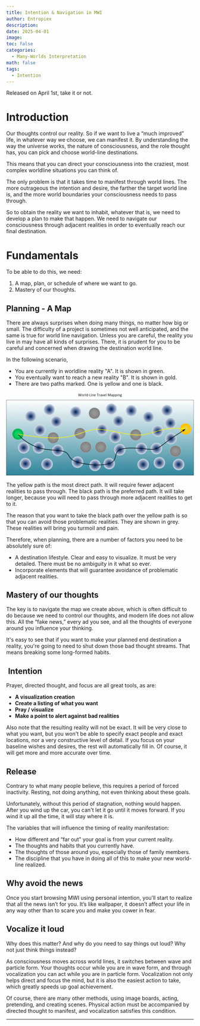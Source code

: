```yaml
---
title: Intention & Navigation in MWI
author: Entropiex
description: 
date: 2025-04-01
image: 
toc: false
categories:
  - Many-Worlds Interpretation
math: false
tags:
  - Intention
---
```

Released on April 1st, take it or not.

# Introduction 

Our thoughts control our reality. So if we want to live a “much improved” life, in whatever way we choose, we can manifest it. By understanding the way the universe works, the nature of consciousness, and the role thought has, you can pick and choose world-line destinations.

This means that you can direct your consciousness into the craziest, most complex worldline situations you can think of.

The only problem is that it takes time to manifest through world lines. The more outrageous the intention and desire, the farther the target world line is, and the more world boundaries your consciousness needs to pass through.

So to obtain the reality we want to inhabit, whatever that is, we need to develop a plan to make that happen. We need to navigate our consciousness through adjacent realities in order to eventually reach our final destination.
# Fundamentals

To be able to do this, we need: 

1. A map, plan, or schedule of where we want to go.
2. Mastery of our thoughts.
## Planning - A Map

There are always surprises when doing many things, no matter how big or small. The difficulty of a project is sometimes not well anticipated, and the same is true for world line navigation. Unless you are careful, the reality you live in may have all kinds of surprises. There, it is prudent for you to be careful and concerned when drawing the destination world line.

In the following scenario,
- You are currently in worldline reality "A". It is shown in green.
- You eventually want to reach a new reality "B". It is shown in gold.
- There are two paths marked. One is yellow and one is black.

![](WLT01.png)

The yellow path is the most direct path. It will require fewer adjacent realities to pass through. The black path is the preferred path. It will take longer, because you will need to pass through more adjacent realities to get to it.

The reason that you want to take the black path over the yellow path is so that you can avoid those problematic realities. They are shown in grey. These realities will bring you turmoil and pain.

Therefore, when planning, there are a number of factors you need to be absolutely sure of: 

- A destination lifestyle. Clear and easy to visualize. It must be very detailed. There must be no ambiguity in it what so ever.
- Incorporate elements that will guarantee avoidance of problematic adjacent realities.
## Mastery of our thoughts

The key is to navigate the map we create above, which is often difficult to do because we need to control our thoughts, and modern life does not allow this. All the “fake news,” every ad you see, and all the thoughts of everyone around you influence your thinking. 

It's easy to see that if you want to make your planned end destination a reality, you're going to need to shut down those bad thought streams. That means breaking some long-formed habits.
##  Intention

Prayer, directed thought, and focus are all great tools, as are: 

- **A visualization creation**
- **Create a listing of what you want**
- **Pray / visualize**
- **Make a point to alert against bad realities**

Also note that the resulting reality will not be exact. It will be very close to what you want, but you won't be able to specify exact people and exact locations, nor a very constructive level of detail. If you focus on your baseline wishes and desires, the rest will automatically fill in. Of course, it will get more and more accurate over time.
## Release

Contrary to what many people believe, this requires a period of forced inactivity. Resting, not doing anything, not even thinking about these goals. 

Unfortunately, without this period of stagnation, nothing would happen. After you wind up the car, you can't let it go until it moves forward. If you wind it up all the time, it will stay where it is.

The variables that will influence the timing of reality manifestation: 

- How different and “far out” your goal is from your current reality.
- The thoughts and habits that you currently have.
- The thoughts of those around you, especially those of family members.
- The discipline that you have in doing all of this to make your new world-line realized.
## Why avoid the news

Once you start browsing MWI using personal intention, you’ll start to realize that all the news isn’t for you. It’s like wallpaper, it doesn’t affect your life in any way other than to scare you and make you cower in fear.

## Vocalize it loud

Why does this matter? And why do you need to say things out loud? Why not just think things instead?

As consciousness moves across world lines, it switches between wave and particle form. Your thoughts occur while you are in wave form, and through vocalization you can act while you are in particle form. Vocalization not only helps direct and focus the mind, but it is also the easiest action to take, which greatly speeds up goal achievement. 

Of course, there are many other methods, using image boards, acting, pretending, and creating scenes. Physical action must be accompanied by directed thought to manifest, and vocalization satisfies this condition.

---